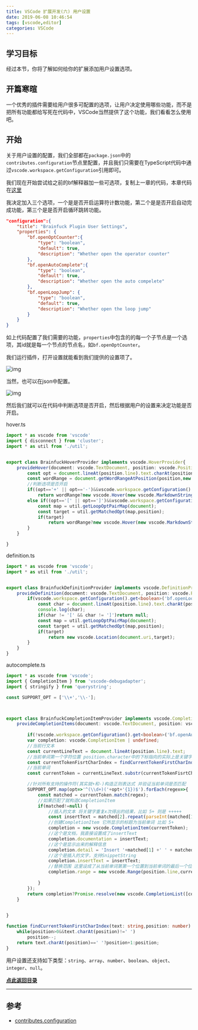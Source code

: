 ```yaml
---
title: VSCode 扩展开发(六) 用户设置
date: 2019-06-08 10:46:54
tags: [vscode,editor]
categories: VSCode
---
```


## 学习目标
经过本节，你将了解如何给你的扩展添加用户设置选项。

## 开篇寒暄
一个优秀的插件需要给用户很多可配置的选项，让用户决定使用哪些功能，而不是把所有功能都给写死在代码中，VSCode当然提供了这个功能，我们看看怎么使用吧。

## 开始
关于用户设置的配置，我们全部都在`package.json`中的`contributes.configuration`节点里配置，并且我们只需要在TypeScript代码中通过`vscode.workspace.getConfiguration`引用即可。

我们现在开始尝试给之前的bf解释器加一些可选项，复制上一章的代码，本章代码在[这里](https://github.com/YHaoNan/vscode-tutorial/tree/master/vsc-extensions-tutorial-6)

我决定加入三个选项，一个是是否开启运算符计数功能，第二个是是否开启自动完成功能，第三个是是否开启循环跳转功能。
```json
"configuration":{
    "title": "Brainfuck Plugin User Settings",
    "properties": {
        "bf.openOptCounter":{
            "type": "boolean",
            "default": true,
            "description": "Whether open the operator counter"
        },
        "bf.openAutoComplete":{
            "type": "boolean",
            "default": true,
            "description": "Whether open the auto compelete"
        },
        "bf.openLoopJump": {
            "type": "boolean",
            "default": true,
            "description": "Whether open the loop jump"
        }
    }
}
```
如上代码配置了我们需要的功能，`properties`中包含的的每一个子节点是一个选项，其id就是每一个节点的节点名，如`bf.openOptCounter`。

我们运行插件，打开设置就能看到我们提供的设置项了。

![img](http://nsimg.cn-bj.ufileos.com/img-1559963277078.png)

当然，也可以在json中配置。

![img](http://nsimg.cn-bj.ufileos.com/img-1559963393773.png)

然后我们就可以在代码中判断选项是否开启，然后根据用户的设置来决定功能是否开启。

hover.ts
```typescript
import * as vscode from 'vscode'
import { disconnect } from 'cluster';
import * as util from './util';


export class BrainfuckHoverProvider implements vscode.HoverProvider{
    provideHover(document: vscode.TextDocument, position: vscode.Position, token: vscode.CancellationToken): vscode.ProviderResult<vscode.Hover> {
        const opt = document.lineAt(position.line).text.charAt(position.character);
        const wordRange = document.getWordRangeAtPosition(position,new RegExp('\\'+opt+'+'));
        //判断选项是否开启
        if((opt=='+' || opt=='-')&&vscode.workspace.getConfiguration().get<boolean>('bf.openOptCounter'))
            return wordRange?new vscode.Hover(new vscode.MarkdownString('### BF Opt Counter  \n\n * **Opt: `'+opt+'`**\n\n* **Length: `'+(wordRange.end.character-wordRange.start.character)+'`**')):null;
        else if((opt=='[' || opt==']')&&vscode.workspace.getConfiguration().get<boolean>('bf.openLoopJump')){
            const map = util.getLoopOptPairMap(document);
            const target = util.getMatchedOpt(map,position);
            if(target)
                return wordRange?new vscode.Hover(new vscode.MarkdownString('### Loop Opt Pair\n\n* **Matched: `'+target.character+'`**, press ctrl and click to jump here.')):null;
        }
    }

}

```
definition.ts
```typescript
import * as vscode from 'vscode';
import * as util from './util';


export class BrainfuckDefinitionProvider implements vscode.DefinitionProvider{
    provideDefinition(document: vscode.TextDocument, position: vscode.Position, token: vscode.CancellationToken): vscode.ProviderResult<vscode.Location | vscode.Location[] | vscode.LocationLink[]> {
        if(vscode.workspace.getConfiguration().get<boolean>('bf.openLoopJump')){
            const char = document.lineAt(position.line).text.charAt(position.character);
            console.log(char);
            if(char != '[' && char != ']')return null;
            const map = util.getLoopOptPairMap(document);
            const target = util.getMatchedOpt(map,position);
            if(target)
                return new vscode.Location(document.uri,target);
        }
    }
}
```

autocomplete.ts
```typescript
import * as vscode from 'vscode';
import { CompletionItem } from 'vscode-debugadapter';
import { stringify } from 'querystring';

const SUPPORT_OPT = ['\\+','\\-'];



export class BrainfuckCompletionItemProvider implements vscode.CompletionItemProvider{
    provideCompletionItems(document: vscode.TextDocument, position: vscode.Position, token: vscode.CancellationToken, context: vscode.CompletionContext): vscode.ProviderResult<vscode.CompletionItem[] | vscode.CompletionList> {
        
        if(!vscode.workspace.getConfiguration().get<boolean>('bf.openAutoComplete')) return;
        var completion: vscode.CompletionItem | undefined;
        //当前行文本
        const currentLineText = document.lineAt(position.line).text;
        //当前单词第一个字符位置 position.character中的下标指向的实际上是关键字的下一个(不知道这么说准确不准确)
        const currentTokenFisrtCharIndex = findCurrentTokenFirstCharIndex(currentLineText,position.character-1);
        //当前单词
        const currentToken = currentLineText.substr(currentTokenFisrtCharIndex,position.character-currentTokenFisrtCharIndex);

        //针对所有支持的操作符(其实就+和-)构造正则表达式 并验证当前单词是否匹配
        SUPPORT_OPT.map(opt=>'^(\\d+)('+opt+'{1})$').forEach(regex=>{
            const matched = currentToken.match(regex);
            //如果匹配了就构造CompletionItem
            if(matched!=null) {
                //插入的文本 将关键字重复x次得出的结果，比如 5+ 则是 +++++
                const insertText = matched[2].repeat(parseInt(matched[1]));
                //创建CompletionItem 它所显示的标题为当前单词 比如 5+
                completion = new vscode.CompletionItem(currentToken);
                //这个是文档，我直接设置成了insertText
                completion.documentation = insertText; 
                //这个是显示出来的解释信息
                completion.detail = 'Insert '+matched[1] +' ' + matched[2];
                //这个是插入的文字，支持SnippetString
                completion.insertText = insertText;
                //替换范围 这里设成了从当前单词第第一个位置到当前单词的最后一个位置
                completion.range = new vscode.Range(position.line,currentTokenFisrtCharIndex,position.line,position.character);
                
            }
        });
        return completion?Promise.resolve(new vscode.CompletionList([completion], true)):null;
    }

    
}

function findCurrentTokenFirstCharIndex(text: string,position: number):number{
    while(position>0&&text.charAt(position)!=' ')
        position--;
    return text.charAt(position)==' '?position+1:position;
}
```

用户设置还支持如下类型：`string`、`array`、`number`、`boolean`、`object`、`integer`、`null`。

**[点此返回目录](/post/vscode-ext1#目录)**

---

## 参考
* [contributes.configuration](https://code.visualstudio.com/api/references/contribution-points#contributes.configuration)